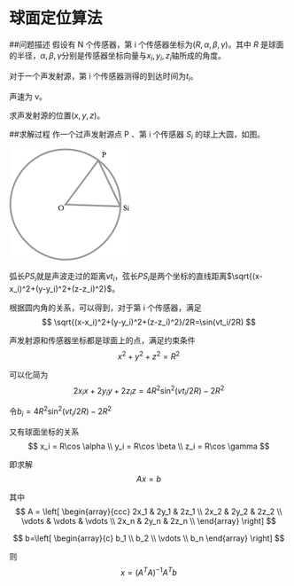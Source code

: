 # 球面定位算法
##问题描述
假设有 N 个传感器，第 i 个传感器坐标为$(R,\alpha ,\beta ,\gamma )$。其中 $R$ 是球面的半径，$\alpha ,\beta ,\gamma$分别是传感器坐标向量与$x_i,y_i,z_i$轴所成的角度。

对于一个声发射源，第 i 个传感器测得的到达时间为$t_i$。

声速为 v。

求声发射源的位置$(x,y,z)$。

##求解过程
作一个过声发射源点 P 、第 i 个传感器 $S_i$ 的球上大圆，如图。

![](media/14764311610323/14764346470839.png)

弧长$PS_i$就是声波走过的距离$vt_i$，弦长$PS_i$是两个坐标的直线距离$\sqrt{(x-x_i)^2+(y-y_i)^2+(z-z_i)^2}$。

根据圆内角的关系，可以得到，对于第 i 个传感器，满足
$$
\sqrt{(x-x_i)^2+(y-y_i)^2+(z-z_i)^2}/2R=\sin(vt_i/2R)
$$

声发射源和传感器坐标都是球面上的点，满足约束条件
$$
x^2+y^2+z^2=R^2
$$

可以化简为
$$
2x_ix+2y_iy+2z_iz=4R^2\sin^2(vt_i/2R)-2R^2
$$

令$b_i=4R^2\sin^2(vt_i/2R)-2R^2$

又有球面坐标的关系
$$
x_i = R\cos \alpha \\
y_i = R\cos \beta \\
z_i = R\cos \gamma
$$

即求解
$$
Ax=b
$$

其中
$$
A = \left[
\begin{array}{ccc}
2x_1 & 2y_1 & 2z_1 \\
2x_2 & 2y_2 & 2z_2 \\
\vdots & \vdots & \vdots \\
2x_n & 2y_n & 2z_n \\
\end{array} \right]
$$

$$
b=\left[
\begin{array}{c}
b_1 \\
b_2 \\
\vdots \\
b_n
\end{array} \right]
$$

则
$$
x= (A^TA)^{-1}A^Tb
$$


